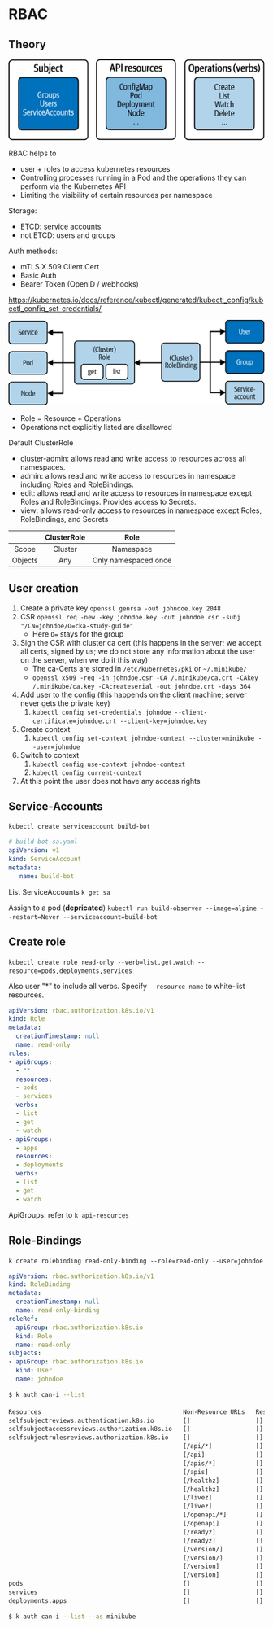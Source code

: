 # RBAC

## Theory
![RBOC key building blocks](../../images/00-RBAC/image.png)

RBAC helps to
- user + roles to access kubernetes resources
- Controlling processes running in a Pod and the operations they can perform via
the Kubernetes API
- Limiting the visibility of certain resources per namespace

Storage:
- ETCD: service accounts
- not ETCD: users and groups


Auth methods:
- mTLS X.509 Client Cert
- Basic Auth
- Bearer Token (OpenID / webhooks)

https://kubernetes.io/docs/reference/kubectl/generated/kubectl_config/kubectl_config_set-credentials/


![RBAC Primitives](../../images/00-RBAC/image-1.png)
- Role = Resource + Operations
- Operations not explicitly listed are disallowed 


Default ClusterRole
- cluster-admin: allows read and write access to resources across all namespaces.
- admin: allows read and write access to resources in namespace including Roles and RoleBindings.
- edit: allows   read and write access to resources in namespace except Roles and RoleBindings. Provides access to Secrets.
- view: allows read-only access to resources in namespace except Roles, RoleBindings, and Secrets


|         | ClusterRole |         Role         |
| :-----: | :---------: | :------------------: |
|  Scope  |   Cluster   |      Namespace       |
| Objects |     Any     | Only namespaced once |

 





 



## User creation
1. Create a private key `openssl genrsa -out johndoe.key 2048`
2. CSR `openssl req -new -key johndoe.key -out johndoe.csr -subj "/CN=johndoe/O=cka-study-guide"`
   - Here `O=` stays for the group
3. Sign the CSR with cluster ca cert (this happens in the server; we accept all certs, signed by us; we do not store any information about the user on the server, when we do it this way)
   - The ca-Certs are stored in `/etc/kubernetes/pki` or `~/.minikube/`
   - `openssl x509 -req -in johndoe.csr -CA /.minikube/ca.crt -CAkey /.minikube/ca.key -CAcreateserial -out johndoe.crt -days 364`
4. Add user to the config (this happends on the client machine; server never gets the private key)
   1. `kubectl config set-credentials johndoe --client-certificate=johndoe.crt --client-key=johndoe.key`
5. Create context
   1. `kubectl config set-context johndoe-context --cluster=minikube --user=johndoe`
6. Switch to context
   1. `kubectl config use-context johndoe-context`
   2. `kubectl config current-context`
7. At this point the user does not have any access rights

## Service-Accounts

`kubectl create serviceaccount build-bot`

```yaml
# build-bot-sa.yaml
apiVersion: v1
kind: ServiceAccount
metadata:
   name: build-bot
```

List ServiceAccounts `k get sa`

Assign to a pod (**depricated**) 
`kubectl run build-observer --image=alpine --restart=Never --serviceaccount=build-bot`



## Create role

`kubectl create role read-only --verb=list,get,watch --resource=pods,deployments,services`
 
Also user "*" to include all verbs.
Specify `--resource-name` to white-list resources.

```yaml
apiVersion: rbac.authorization.k8s.io/v1
kind: Role
metadata:
  creationTimestamp: null
  name: read-only
rules:
- apiGroups:
  - ""
  resources:
  - pods
  - services
  verbs:
  - list
  - get
  - watch
- apiGroups:
  - apps
  resources:
  - deployments
  verbs:
  - list
  - get
  - watch
```

ApiGroups: refer to `k api-resources`

## Role-Bindings

`k create rolebinding read-only-binding --role=read-only --user=johndoe `

```yaml
apiVersion: rbac.authorization.k8s.io/v1
kind: RoleBinding
metadata:
  creationTimestamp: null
  name: read-only-binding
roleRef:
  apiGroup: rbac.authorization.k8s.io
  kind: Role
  name: read-only
subjects:
- apiGroup: rbac.authorization.k8s.io
  kind: User
  name: johndoe
```



```bash
$ k auth can-i --list

Resources                                       Non-Resource URLs   Resource Names   Verbs
selfsubjectreviews.authentication.k8s.io        []                  []               [create]
selfsubjectaccessreviews.authorization.k8s.io   []                  []               [create]
selfsubjectrulesreviews.authorization.k8s.io    []                  []               [create]
                                                [/api/*]            []               [get]
                                                [/api]              []               [get]
                                                [/apis/*]           []               [get]
                                                [/apis]             []               [get]
                                                [/healthz]          []               [get]
                                                [/healthz]          []               [get]
                                                [/livez]            []               [get]
                                                [/livez]            []               [get]
                                                [/openapi/*]        []               [get]
                                                [/openapi]          []               [get]
                                                [/readyz]           []               [get]
                                                [/readyz]           []               [get]
                                                [/version/]         []               [get]
                                                [/version/]         []               [get]
                                                [/version]          []               [get]
                                                [/version]          []               [get]
pods                                            []                  []               [list get watch]
services                                        []                  []               [list get watch]
deployments.apps                                []                  []               [list get watch]

```


```bash 
$ k auth can-i --list --as minikube
```